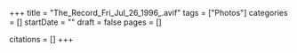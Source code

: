 +++
title = "The_Record_Fri_Jul_26_1996_.avif"
tags = ["Photos"]
categories = []
startDate = ""
draft = false
pages = []

citations = []
+++
